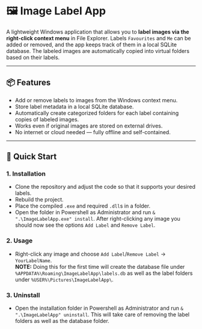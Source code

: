 # 🖼️ Image Label App

A lightweight Windows application that allows you to **label images via the right-click context menu** in File Explorer. Labels `Favourites` and `Me` can be added or removed, and the app keeps track of them in a local SQLite database. The labeled images are automatically copied into virtual folders based on their labels.

---

## 📦 Features

- Add or remove labels to images from the Windows context menu.
- Store label metadata in a local SQLite database.
- Automatically create categorized folders for each label containing copies of labeled images.
- Works even if original images are stored on external drives.
- No internet or cloud needed — fully offline and self-contained.

---

## 🚀 Quick Start

### 1. **Installation**
- Clone the repository and adjust the code so that it supports your desired labels.
- Rebuild the project.
- Place the compiled `.exe` and required `.dll`s in a folder.
- Open the folder in Powershell as Administrator and run `& ".\ImageLabelApp.exe" install`. After right-clicking any image you should now see the options `Add Label` and `Remove Label`.

### 2. **Usage**
- Right-click any image and choose `Add Label`/`Remove Label` → `YourLabelName`. <br/>
  **NOTE:** Doing this for the first time will create the database file under `%APPDATA%\Roaming\ImageLabelApp\labels.db` as well as the label folders under `%USER%\Pictures\ImageLabelApp\`.

### 3. Uninstall
- Open the installation folder in Powershell as Administrator and run `& ".\ImageLabelApp" uninstall`. This will take care of removing the label folders as well as the database folder.